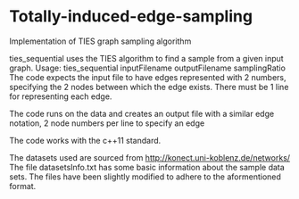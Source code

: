 # Totally-induced-edge-sampling
Implementation of TIES graph sampling algorithm

ties_sequential uses the TIES algorithm to find a sample from a given input graph.
Usage: ties_sequential inputFilename outputFilename samplingRatio
The code expects the input file to have edges represented with 2 numbers, specifying the 2 nodes between which the edge exists.
There must be 1 line for representing each edge.

The code runs on the data and creates an output file with a similar edge notation, 2 node numbers per line to specify an edge

The code works with the c++11 standard.

The datasets used are sourced from http://konect.uni-koblenz.de/networks/
The file datasetsInfo.txt has some basic information about the sample data sets. The files have been slightly modified to adhere
to the aformentioned format.
